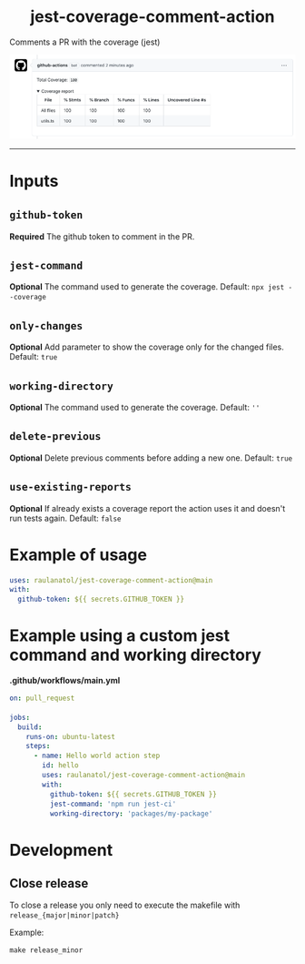 <div align="center">
    <h1>jest-coverage-comment-action</h1>
</div>

<p>Comments a PR with the coverage (jest)</p>

![message](./docs/message.png)

---

# Inputs

## `github-token`

**Required** The github token to comment in the PR.

## `jest-command`

**Optional** The command used to generate the coverage. Default: `npx jest --coverage`

## `only-changes`

**Optional** Add parameter to show the coverage only for the changed files. Default: `true`

## `working-directory`

**Optional** The command used to generate the coverage. Default: `''`

## `delete-previous`

**Optional** Delete previous comments before adding a new one. Default: `true`

## `use-existing-reports`

**Optional** If already exists a coverage report the action uses it and doesn't run tests again. Default: `false`

# Example of usage

```yaml
uses: raulanatol/jest-coverage-comment-action@main
with:
  github-token: ${{ secrets.GITHUB_TOKEN }}
```

# Example using a custom jest command and working directory

**.github/workflows/main.yml**

```yaml
on: pull_request

jobs:
  build:
    runs-on: ubuntu-latest
    steps:
      - name: Hello world action step
        id: hello
        uses: raulanatol/jest-coverage-comment-action@main
        with:
          github-token: ${{ secrets.GITHUB_TOKEN }}
          jest-command: 'npm run jest-ci'
          working-directory: 'packages/my-package'
```

# Development

## Close release

To close a release you only need to execute the makefile with `release_{major|minor|patch}`

Example:

```shell script
make release_minor
```
